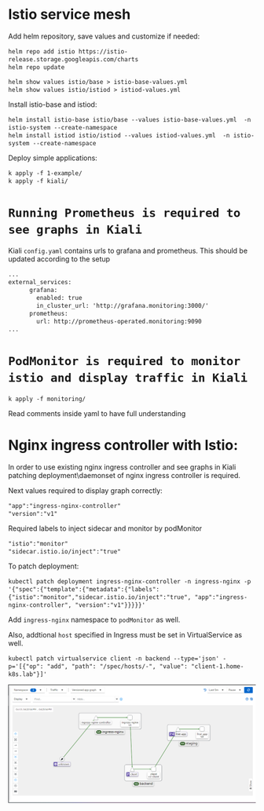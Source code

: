 # Istio service mesh

Add helm repository, save values and customize if needed:
```
helm repo add istio https://istio-release.storage.googleapis.com/charts
helm repo update
```
```
helm show values istio/base > istio-base-values.yml
helm show values istio/istiod > istiod-values.yml
```
Install istio-base and istiod:
```
helm install istio-base istio/base --values istio-base-values.yml  -n istio-system --create-namespace
helm install istiod istio/istiod --values istiod-values.yml  -n istio-system --create-namespace
```

Deploy simple applications:
```
k apply -f 1-example/
k apply -f kiali/
```

# `Running Prometheus is required to see graphs in Kiali`
Kiali `config.yaml` contains urls to grafana and prometheus. This should be updated according to the setup
```
...
external_services:
      grafana:
        enabled: true
        in_cluster_url: 'http://grafana.monitoring:3000/'
      prometheus:
        url: http://prometheus-operated.monitoring:9090
...
```

# `PodMonitor is required to monitor istio and display traffic in Kiali`
```
k apply -f monitoring/
```
Read comments inside yaml to have full understanding

# Nginx ingress controller with Istio:
In order to use existing nginx ingress controller and see graphs in Kiali patching deployment\daemonset of nginx ingress controller is required.

Next values required to display graph correctly:
```
"app":"ingress-nginx-controller" 
"version":"v1"
```
Required labels to inject sidecar and monitor by podMonitor
```
"istio":"monitor"
"sidecar.istio.io/inject":"true"
```
To patch deployment:
```
kubectl patch deployment ingress-nginx-controller -n ingress-nginx -p '{"spec":{"template":{"metadata":{"labels":{"istio":"monitor","sidecar.istio.io/inject":"true", "app":"ingress-nginx-controller", "version":"v1"}}}}}'
```

Add `ingress-nginx` namespace to `podMonitor` as well.

Also, addtional `host` specified in Ingress must be set in VirtualService as well.
```
kubectl patch virtualservice client -n backend --type='json' -p='[{"op": "add", "path": "/spec/hosts/-", "value": "client-1.home-k8s.lab"}]'
```

![Alt text](image.png)